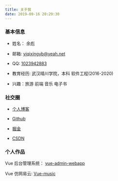 ```yaml
---
title: 关于我
date: 2019-09-16 20:29:30
---
```

### 基本信息

* 姓名： 余彪

* 邮箱: [yiqixingyb@yeah.net]()

* QQ:  [1023942883]()

* 教育经历: 武汉晴川学院，本科 软件工程(2016-2020)

* 兴趣：旅游 前端 音乐 电子书

### 社交圈

* [个人博客](https://www.yqxshiki.com/)

* [Github](https://github.com/yqxshiki)

* [掘金](https://juejin.im/)

* [CSDN](https://www.csdn.net/)

### 个人作品

Vue 后台管理系统：
[vue-admin-webapp](https://yqxshiki.gitee.io/login)

Vue 仿网易云:
[Vue-music](http://49.232.96.54:3030)